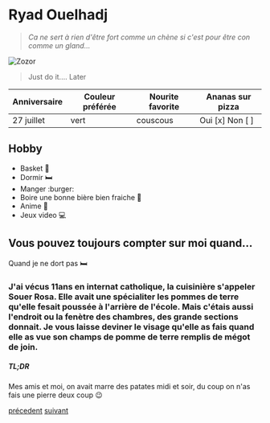 # Ryad Ouelhadj
>*Ca ne sert à rien d'être fort comme un chène si c'est pour être con comme un gland...*

![Zozor](https://www.liveabout.com/thmb/Ffe8cUgXEMbuZt4z9ysyvqzbIAY=/1600x1200/filters:no_upscale():max_bytes(150000):strip_icc()/animalmemes14-5ae229b4ae9ab80037197fef.jpg)

>Just do it.... Later

| Anniversaire  | Couleur préférée  |  Nourite favorite | Ananas sur pizza  |
|---|---|---|---|
| 27 juillet  | vert  | couscous  | Oui [x] Non [ ]  |

## Hobby
  * Basket :basketball:
  * Dormir :bed:
  * Manger :burger:
  * Boire une bonne bière bien fraiche :beer:
  * Anime :book:
  * Jeux video :computer:
  
  ## Vous pouvez toujours compter sur moi quand...
  Quand je ne dort pas :bed:
  
  ### J'ai vécus 11ans en internat catholique, la cuisinière s'appeler Souer Rosa. Elle avait une spécialiter les pommes de terre qu'elle fesait poussée à l'arrière de l'école. Mais c'étais aussi l'endroit ou la fenètre des chambres, des grande sections donnait. Je vous laisse deviner le visage qu'elle as fais quand elle as vue son champs de pomme de terre remplis de mégot de join.
  ##### TL;DR
  
  Mes amis et moi, on avait marre des patates midi et soir, du coup on n'as fais une pierre deux coup :wink:
  
  [précedent](https://github.com/DemolderOlivier/markdown-chalenge/blob/master/README.md)  [suivant](https://github.com/SamStevens23/markdown-challenge2/blob/master/README.md)
